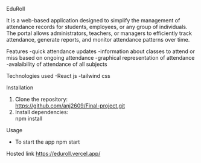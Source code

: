 EduRoll

It is a web-based application designed to simplify the management of attendance records for students, employees, or any group of individuals. The portal allows administrators, teachers, or managers to efficiently track attendance, generate reports, and monitor attendance patterns over time.


Features
-quick attendance updates 
-information about classes to attend or miss based on ongoing attendance 
-graphical representation of attendance 
-avalaibility of attendance of all subjects 


Technologies used
-React js
-tailwind css


Installation
1. Clone the repository:  
   https://github.com/anj2609/Final-project.git
2. Install dependencies:  
   npm install


Usage 
- To start the app
   npm start


Hosted link 
https://eduroll.vercel.app/
